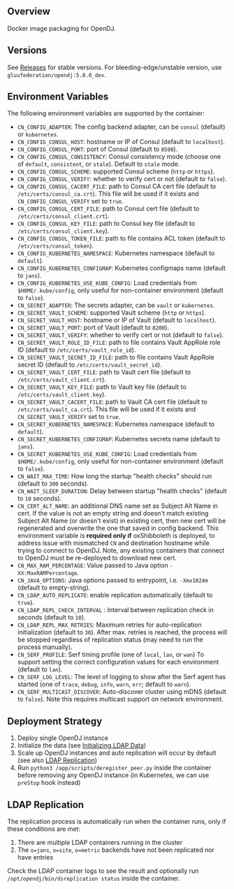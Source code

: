 ## Overview

Docker image packaging for OpenDJ.

## Versions

See [Releases](https://github.com/GluuFederation/docker-opendj/releases) for stable versions.
For bleeding-edge/unstable version, use `gluufederation/opendj:5.0.0_dev`.

## Environment Variables

The following environment variables are supported by the container:

- `CN_CONFIG_ADAPTER`: The config backend adapter, can be `consul` (default) or `kubernetes`.
- `CN_CONFIG_CONSUL_HOST`: hostname or IP of Consul (default to `localhost`).
- `CN_CONFIG_CONSUL_PORT`: port of Consul (default to `8500`).
- `CN_CONFIG_CONSUL_CONSISTENCY`: Consul consistency mode (choose one of `default`, `consistent`, or `stale`). Default to `stale` mode.
- `CN_CONFIG_CONSUL_SCHEME`: supported Consul scheme (`http` or `https`).
- `CN_CONFIG_CONSUL_VERIFY`: whether to verify cert or not (default to `false`).
- `CN_CONFIG_CONSUL_CACERT_FILE`: path to Consul CA cert file (default to `/etc/certs/consul_ca.crt`). This file will be used if it exists and `CN_CONFIG_CONSUL_VERIFY` set to `true`.
- `CN_CONFIG_CONSUL_CERT_FILE`: path to Consul cert file (default to `/etc/certs/consul_client.crt`).
- `CN_CONFIG_CONSUL_KEY_FILE`: path to Consul key file (default to `/etc/certs/consul_client.key`).
- `CN_CONFIG_CONSUL_TOKEN_FILE`: path to file contains ACL token (default to `/etc/certs/consul_token`).
- `CN_CONFIG_KUBERNETES_NAMESPACE`: Kubernetes namespace (default to `default`).
- `CN_CONFIG_KUBERNETES_CONFIGMAP`: Kubernetes configmaps name (default to `jans`).
- `CN_CONFIG_KUBERNETES_USE_KUBE_CONFIG`: Load credentials from `$HOME/.kube/config`, only useful for non-container environment (default to `false`).
- `CN_SECRET_ADAPTER`: The secrets adapter, can be `vault` or `kubernetes`.
- `CN_SECRET_VAULT_SCHEME`: supported Vault scheme (`http` or `https`).
- `CN_SECRET_VAULT_HOST`: hostname or IP of Vault (default to `localhost`).
- `CN_SECRET_VAULT_PORT`: port of Vault (default to `8200`).
- `CN_SECRET_VAULT_VERIFY`: whether to verify cert or not (default to `false`).
- `CN_SECRET_VAULT_ROLE_ID_FILE`: path to file contains Vault AppRole role ID (default to `/etc/certs/vault_role_id`).
- `CN_SECRET_VAULT_SECRET_ID_FILE`: path to file contains Vault AppRole secret ID (default to `/etc/certs/vault_secret_id`).
- `CN_SECRET_VAULT_CERT_FILE`: path to Vault cert file (default to `/etc/certs/vault_client.crt`).
- `CN_SECRET_VAULT_KEY_FILE`: path to Vault key file (default to `/etc/certs/vault_client.key`).
- `CN_SECRET_VAULT_CACERT_FILE`: path to Vault CA cert file (default to `/etc/certs/vault_ca.crt`). This file will be used if it exists and `CN_SECRET_VAULT_VERIFY` set to `true`.
- `CN_SECRET_KUBERNETES_NAMESPACE`: Kubernetes namespace (default to `default`).
- `CN_SECRET_KUBERNETES_CONFIGMAP`: Kubernetes secrets name (default to `jans`).
- `CN_SECRET_KUBERNETES_USE_KUBE_CONFIG`: Load credentials from `$HOME/.kube/config`, only useful for non-container environment (default to `false`).
- `CN_WAIT_MAX_TIME`: How long the startup "health checks" should run (default to `300` seconds).
- `CN_WAIT_SLEEP_DURATION`: Delay between startup "health checks" (default to `10` seconds).
- `CN_CERT_ALT_NAME`: an additional DNS name set as Subject Alt Name in cert. If the value is not an empty string and doesn't match existing Subject Alt Name (or doesn't exist) in existing cert, then new cert will be regenerated and overwrite the one that saved in config backend. This environment variable is __required only if__ oxShibboleth is deployed, to address issue with mismatched `CN` and destination hostname while trying to connect to OpenDJ. Note, any existing containers that connect to OpenDJ must be re-deployed to download new cert.
- `CN_MAX_RAM_PERCENTAGE`: Value passed to Java option `-XX:MaxRAMPercentage`.
- `CN_JAVA_OPTIONS`: Java options passed to entrypoint, i.e. `-Xmx1024m` (default to empty-string).
- `CN_LDAP_AUTO_REPLICATE`: enable replication automatically (default to `true`).
- `CN_LDAP_REPL_CHECK_INTERVAL` : Interval between replication check in seconds (default to `10`).
- `CN_LDAP_REPL_MAX_RETRIES`: Maximum retries for auto-replication initialization (default to `30`). After max. retries is reached, the process will be stopped regardless of replication status (may need to run the process manually).
- `CN_SERF_PROFILE`: Serf timing profile (one of `local`, `lan`, or `wan`) To support setting the correct configuration values for each environment (default to `lan`).
- `CN_SERF_LOG_LEVEL`: The level of logging to show after the Serf agent has started (one of `trace`, `debug`, `info`, `warn`, `err`; default to `warn`).
- `CN_SERF_MULTICAST_DISCOVER`: Auto-discover cluster using mDNS (default to `false`). Note this requires multicast support on network environment.

## Deployment Strategy

1. Deploy single OpenDJ instance
2. Initialize the data (see [Initializing LDAP Data](#initializing-ldap-data))
3. Scale up OpenDJ instances and auto replication will occur by default (see also [LDAP Replication](#ldap-replication))
4. Run `python3 /app/scripts/deregister_peer.py` inside the container before removing any OpenDJ instance (in Kubernetes, we can use `preStop` hook instead)

## LDAP Replication

The replication process is automatically run when the container runs, only if these conditions are met:

1. There are multiple LDAP containers running in the cluster
2. The `o=jans`, `o=site`, `o=metric` backends have not been replicated nor have entries

Check the LDAP container logs to see the result and optionally run `/opt/opendj/bin/dsreplication status` inside the container.
